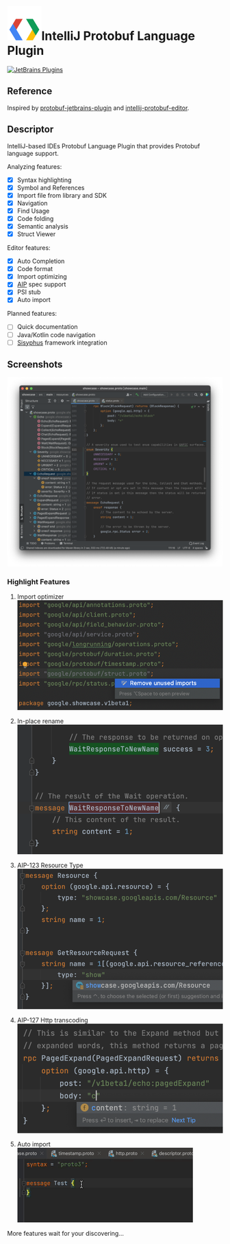 # ![Logo](resources/logo.svg)IntelliJ Protobuf Language Plugin

[![JetBrains Plugins](https://img.shields.io/jetbrains/plugin/v/16422)](https://plugins.jetbrains.com/plugin/16422-protobuf)

## Reference

Inspired by [protobuf-jetbrains-plugin](https://github.com/ksprojects/protobuf-jetbrains-plugin)
and [intellij-protobuf-editor](https://github.com/jvolkman/intellij-protobuf-editor).

## Descriptor

<!-- Plugin description -->
IntelliJ-based IDEs Protobuf Language Plugin that provides Protobuf language support.

Analyzing features:

- [x] Syntax highlighting
- [x] Symbol and References
- [x] Import file from library and SDK
- [x] Navigation
- [x] Find Usage
- [x] Code folding
- [x] Semantic analysis
- [x] Struct Viewer

Editor features:

- [x] Auto Completion
- [x] Code format
- [x] Import optimizing
- [x] [AIP](https://google.aip.dev/) spec support
- [x] PSI stub
- [x] Auto import

<!-- Plugin description end -->

Planned features:

- [ ] Quick documentation
- [ ] Java/Kotlin code navigation
- [ ] [Sisyphus](https://github.com/ButterCam/sisyphus) framework integration

## Screenshots

![screenshot](resources/screenshot.png)

### Highlight Features

1. Import optimizer  
   ![import](resources/import_optimizer.png)
   
2. In-place rename  
   ![rename](resources/rename.png)
   
3. AIP-123 Resource Type  
   ![resource](resources/aip-123.png)

4. AIP-127 Http transcoding  
   ![transcoding](resources/aip-127.png)
   
5. Auto import  
   ![auto import](resources/auto_import.gif)
   
More features wait for your discovering...
